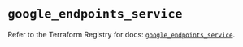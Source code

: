 # `google_endpoints_service`

Refer to the Terraform Registry for docs: [`google_endpoints_service`](https://registry.terraform.io/providers/hashicorp/google-beta/6.3.0/docs/resources/google_endpoints_service).
